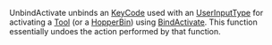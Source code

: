 UnbindActivate unbinds an [KeyCode](https://developer.roblox.com/en-us/api-reference/enum/KeyCode) used with an [UserInputType](https://developer.roblox.com/en-us/api-reference/enum/UserInputType) for activating a [Tool](https://developer.roblox.com/en-us/api-reference/class/Tool) (or a [HopperBin](https://developer.roblox.com/en-us/api-reference/class/HopperBin)) using [BindActivate](https://developer.roblox.com/en-us/api-reference/function/ContextActionService/BindActivate). This function essentially undoes the action performed by that function.